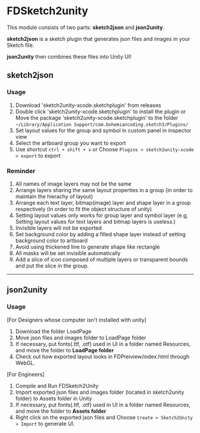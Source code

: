 # FDSketch2unity

This module consists of two parts: **sketch2json** and **json2unity**.

**sketch2json** is a sketch plugin that generates json files and images in your Sketch file.

**json2unity** then combines these files into Unity UI!


## sketch2json

### Usage
1. Download 'sketch2unity-xcode.sketchplugin' from releases
2. Double click 'sketch2unity-xcode.sketchplugin' to install the plugin or 
Move the package 'sketch2unity-xcode.sketchplugin' to the folder `~/Library/Application Support/com.bohemiancoding.sketch3/Plugins/`
3. Set layout values for the group and symbol in custom panel in inspector view
4. Select the artboard group you want to export
5. Use shortcut `ctrl + shift + x` or Choose `Plugins > sketch2unity-xcode > export` to export

### Reminder
1. All names of image layers may not be the same
2. Arrange layers sharing the same layout properties in a group (in order to maintain the hierachy of layout)
3. Arrange each text layer, bitmap(image) layer and shape layer in a group respectively (in order to fit the object structure of unity)
4. Setting layout values only works for group layer and symbol layer (e.g, Setting layout values for text layers and bitmap layers is useless.)
5. Invisible layers will not be exported
6. Set background color by adding a filled shape layer instead of setting background color to artboard
7. Avoid using thickened line to generate shape like rectangle
8. All masks will be set invisible automatically
9. Add a slice of icon composed of multiple layers or transparent bounds and put the slice in the group.

---
## json2unity

### Usage
[For Designers whose computer isn't installed with unity]
1. Download the folder LoadPage
2. Move json files and images folder to LoadPage folder
3. If necessary, put fonts(.ttf, .otf) used in UI in a folder named Resources, and move the folder to **LoadPage folder**
4. Check out how exported layout looks in FDPreiview/index.html through WebGL.

[For Engineers]
1. Compile and Run FDSketch2Unity
2. Import exported json files and images folder (located in sketch2unity folder) to Assets folder in Unity
3. If necessary, put fonts(.ttf, .otf) used in UI in a folder named Resources, and move the folder to **Assets folder**
3. Right click on the exported json files and Choose `Create > Sketch2Unity > Import` to generate UI.
